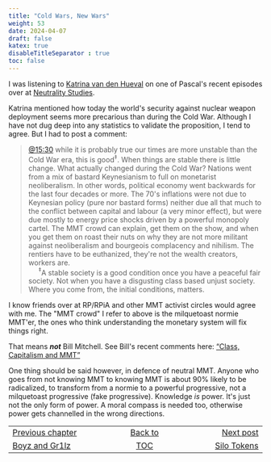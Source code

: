 ```yaml
---
title: "Cold Wars, New Wars"
weight: 53
date: 2024-04-07
draft: false
katex: true
disableTitleSeparator : true
toc: false
---
```


I was listening to 
[Katrina van den Hueval](https://www.youtube.com/watch?v=DTBo3AAud-c) on one 
of Pascal's recent episodes over at 
[Neutrality Studies](https://www.youtube.com/@neutralitystudies).

Katrina mentioned how today the world's security against nuclear weapon 
deployment seems more precarious than during the Cold War. Although I have not 
dug deep into any statistics to validate the proposition, I tend to agree. 
But I had to post a comment:

> [@15:30](https://youtu.be/DTBo3AAud-c?t=935) while it is probably true our 
times are more unstable than the Cold War era, this is good${}^\ddagger$. When 
things are 
stable there is little change. What actually changed during the Cold War? 
Nations went from a mix of bastard Keynesianism to full on monetarist 
neoliberalism. In other words, political economy went backwards for the last 
four decades or more. The 70's inflations were not due to Keynesian policy 
(pure nor bastard forms) neither due all that much to the conflict between 
capital and labour (a very minor effect), but were due mostly to energy price 
shocks driven by a powerful monopoly cartel. The MMT crowd can explain, get 
them on the show, and when you get them on roast their nuts on why they are 
not more militant against neoliberalism and bourgeois complacency and 
nihilism. The rentiers have to be euthanized, they're not the wealth creators, 
workers are.   
&nbsp;&nbsp;&nbsp;&nbsp;&nbsp;${}^\ddagger$A stable society is a good 
condition once you have a peaceful fair society. Not when you have a 
disgusting class based unjust society. Where you come from, the initial 
conditions, matters.

I know friends over at RP/RPiA and other MMT activist circles would agree 
with me. The "MMT crowd" I refer to above is the milquetoast normie 
MMT'er, the ones who think understanding the monetary system will fix things 
right.

That means **_not_** Bill Mitchell. See Bill's recent comments here:
[“Class, Capitalism and MMT”](https://open.spotify.com/episode/0BvYb9RqMbnItE2ReWHlOh?si=9dacaed4d8544389)

One thing should be said however, in defence of neutral MMT. Anyone who goes 
from not knowing MMT to knowing MMT is about 90% likely to be radicalized, to 
transform from a normie to a powerful progressive, not a milquetoast progressive 
(fake progressive). Knowledge *is* power. It's just not the only form of power.
A moral compass is needed too, otherwise power gets channelled in the wrong 
directions.



<table style="border-collapse: collapse; border=0;">
    <colgroup>
       <col span="1" style="width: 25%;">
       <col span="1" style="width: 25%;">
       <col span="1" style="width: 20%;">
    </colgroup>
<tr style="border: 1px solid color:#0f0f0f;">
<td style="border: 1px solid color:#0f0f0f;">
<a href="../51_boyz_and_grilz">Previous chapter</a></td>
<td style="border: 1px solid color:#0f0f0f; text-align:center;">
<a href="../">Back to</a></td>
<td style="border: 1px solid color:#0f0f0f; text-align:right;">
<a href="../">Next post</a></td>
</tr>
<tr style="border: 1px solid color:#0f0f0f;">
<td style="border: 1px solid color:#0f0f0f;">
<a href="../51_boyz_and_grilz">Boyz and Gr1lz</a></td>
<td style="border: 1px solid color:#0f0f0f; text-align:center;">
<a href="../">TOC</a></td>
<td style="border: 1px solid color:#0f0f0f; text-align:right;">
<a href="../53_silo_tokens">Silo Tokens</a></td>
</tr>
</table>
